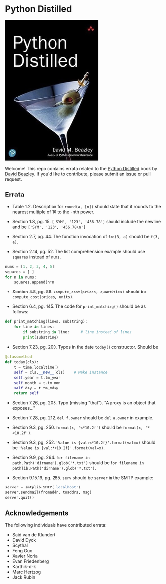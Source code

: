 # Python Distilled

![](images/cover.jpg)

Welcome!  This repo contains errata related to the [Python
Distilled](https://www.dabeaz.com/python-distilled) book by [David Beazley](https://www.dabeaz.com).
If you'd like to contribute, please submit an issue or pull request.

## Errata

* Table 1.2. Description for `round(a, [n])` should state that it rounds to the nearest multiple of 10 to the -nth power.

* Section 1.8, pg. 15.  `['SYM', '123', '456.78']` should include the newline and be `['SYM', '123', '456.78\n']`

* Section 2.7, pg. 44.  The function invocation of `foo(3, a)` should be `f(3, a)`.

* Section 2.14, pg. 52. The list comprehension example should use `squares` instead of `nums`.

```python
nums = [1, 2, 3, 4, 5]
squares = [ ]
for n in nums:
    squares.append(n*n)
```

* Section 4.8, pg. 88.  `compute_cost(prices, quantities)` should be `compute_cost(prices, units)`.

* Section 6.4, pg. 145.   The code for `print_matching()` should be as follows:

```python
def print_matching(lines, substring):
    for line in lines:
        if substring in line:     # line instead of lines
	    print(substring)
```

* Section 7.23, pg. 200.   Typos in the date `today()` constructor.  Should be

```python
@classmethod
def today(cls):
    t = time.localtime()
    self = cls.__new__(cls)    # Make instance
    self.year = t.tm_year
    self.month = t.tm_mon
    self.day = t.tm_mday
    return self
```

* Section 7.26, pg. 208.  Typo (missing "that").  "A proxy is an object that exposes..."

* Section 7.28, pg. 212.   `del f.owner` should be `del a.owner` in example.

* Section 9.3, pg. 250. `format(x, '<*10.2f')` should be `format(x, '*<10.2f')`.

* Section 9.3, pg, 252. `'Value is {val:<*10.2f}'.format(val=x)` should be `'Value is {val:*<10.2f}'.format(val=x)`.

* Section 9.9, pg. 264. `for filename in path.Path('dirname').glob('*.txt')` should be `for filename in pathlib.Path('dirname').glob('*.txt')`.

* Section 9.15.19, pg. 285.  `serv` should be `server` in the SMTP example:

```python
server = smtplib.SMTP('localhost')
server.sendmail(fromaddr, toaddrs, msg)
server.quit()
```


## Acknowledgements

The following individuals have contributed errata:

* Said van de Klundert
* David Dyck
* Scythal
* Feng Guo
* Xavier Noria
* Evan Friedenberg
* Karthik-d-k
* Marc Hertzog
* Jack Rubin



